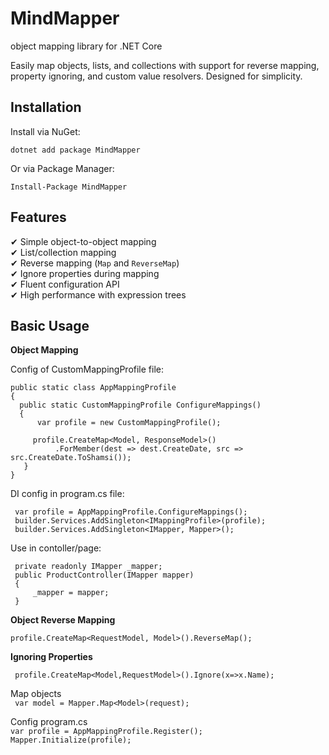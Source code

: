 # MindMapper

object mapping library for .NET Core

Easily map objects, lists, and collections with support for reverse mapping, property ignoring, and custom value resolvers. Designed for simplicity.

## Installation
Install via NuGet:

```dotnet add package MindMapper```

Or via Package Manager:

```Install-Package MindMapper```

## Features
✔ Simple object-to-object mapping\
✔ List/collection mapping\
✔ Reverse mapping (`Map` and `ReverseMap`)\
✔ Ignore properties during mapping\
✔ Fluent configuration API\
✔ High performance with expression trees


## Basic Usage
**Object Mapping**

   Config of CustomMappingProfile file:
   ```
   public static class AppMappingProfile
   {
     public static CustomMappingProfile ConfigureMappings()
     {
         var profile = new CustomMappingProfile();
        
        profile.CreateMap<Model, ResponseModel>()
             .ForMember(dest => dest.CreateDate, src => src.CreateDate.ToShamsi());
      }
   }
   ```

DI config in program.cs file:

```
 var profile = AppMappingProfile.ConfigureMappings();
 builder.Services.AddSingleton<IMappingProfile>(profile);
 builder.Services.AddSingleton<IMapper, Mapper>();
```
Use in contoller/page:

```
 private readonly IMapper _mapper;
 public ProductController(IMapper mapper)
 {
     _mapper = mapper;
 }
```

**Object Reverse Mapping**
   
```profile.CreateMap<RequestModel, Model>().ReverseMap();```

**Ignoring Properties**
   
``` profile.CreateMap<Model,RequestModel>().Ignore(x=>x.Name);```
               
 Map objects\
``` var model = Mapper.Map<Model>(request);```

 Config program.cs\
```var profile = AppMappingProfile.Register();```
```Mapper.Initialize(profile);```
